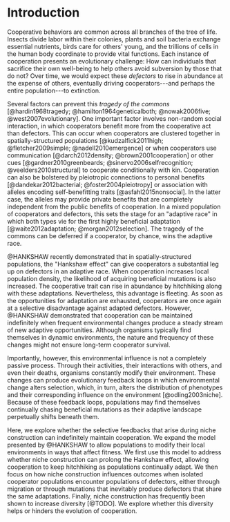 # Introduction

Cooperative behaviors are common across all branches of the tree of life.
Insects divide labor within their colonies, plants and soil bacteria exchange essential nutrients, birds care for others' young, and the trillions of cells in the human body coordinate to provide vital functions.
Each instance of cooperation presents an evolutionary challenge: How can individuals that sacrifice their own well-being to help others avoid subversion by those that do not? Over time, we would expect these *defectors* to rise in abundance at the expense of others, eventually driving cooperators---and perhaps the entire population---to extinction.

Several factors can prevent this *tragedy of the commons* [@hardin1968tragedy; @hamilton1964geneticalboth; @nowak2006five; @west2007evolutionary].
One important factor involves non-random social interaction, in which cooperators benefit more from the cooperative act than defectors.
This can occur when cooperators are clustered together in spatially-structured populations [@kudzalfick2011high; @fletcher2009simple; @nadell2010emergence] or when cooperators use communication [@darch2012density; @brown2001cooperation] or other cues [@gardner2010greenbeards; @sinervo2006selfrecognition; @veelders2010structural] to cooperate conditionally with kin.
Cooperation can also be bolstered by pleiotropic connections to personal benefits [@dandekar2012bacterial; @foster2004pleiotropy] or association with alleles encoding self-benefitting traits [@asfahl2015nonsocial].
In the latter case, the alleles may provide private benefits that are completely independent from the public benefits of cooperation.
In a mixed population of cooperators and defectors, this sets the stage for an "adaptive race" in which both types vie for the first highly beneficial adaptation [@waite2012adaptation; @morgan2012selection].
The tragedy of the commons can be deferred if a cooperator, by chance, wins the adaptive race.

@HANKSHAW recently demonstrated that in spatially-structured populations, the "Hankshaw effect" can give cooperators a substantial leg up on defectors in an adaptive race.
When cooperation increases local population density, the likelihood of acquiring beneficial mutations is also increased.
The cooperative trait can rise in abundance by hitchhiking along with these adaptations.
Nevertheless, this advantage is fleeting.
As soon as the opportunities for adaptation are exhausted, cooperators are once again at a selective disadvantage against adapted defectors.
However, @HANKSHAW demonstrated that cooperation can be maintained indefinitely when frequent environmental changes produce a steady stream of new adaptive opportunities.
Although organisms typically find themselves in dynamic environments, the nature and frequency of these changes might not ensure long-term cooperator survival.

Importantly, however, this environmental influence is not a completely passive process.
Through their activities, their interactions with others, and even their deaths, organisms constantly modify their environment.
These changes can produce evolutionary feedback loops in which environmental change alters selection, which, in turn, alters the distribution of phenotypes and their corresponding influence on the environment [@odling2003niche].
Because of these feedback loops, populations may find themselves continually chasing beneficial mutations as their adaptive landscape perpetually shifts beneath them.

Here, we explore whether the selective feedbacks that arise during niche construction can indefinitely maintain cooperation.
We expand the model presented by @HANKSHAW to allow populations to modify their local environments in ways that affect fitness.
We first use this model to address whether niche construction can prolong the Hankshaw effect, allowing cooperation to keep hitchhiking as populations continually adapt.
We then focus on how niche construction influences outcomes when isolated cooperator populations encounter populations of defectors, either through migration or through mutations that inevitably produce defectors that share the same adaptations.
Finally, niche construction has frequently been shown to increase diversity [@TODO].
We explore whether this diversity helps or hinders the evolution of cooperation.

